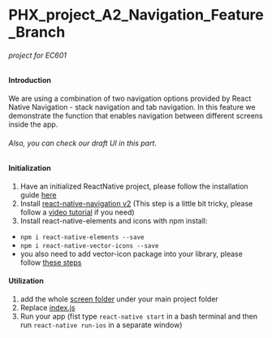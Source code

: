 # PHX_project_A2_Navigation_Feature_Branch
###### project for EC601
#### Introduction
We are using a combination of two navigation options provided by React Native Navigation - stack navigation and tab navigation.
In this feature we demonstrate the function that enables navigation between different screens inside the app.
###### Also, you can check our draft UI in this part.

#### Initialization
1. Have an initialized ReactNative project, please follow the installation guide [here](https://github.com/Zoe3542188/PHX_project_A2/tree/master#installation)
2. Install [react-native-navigation v2](https://wix.github.io/react-native-navigation) 
(This step is a little bit tricky, please follow a [video tutorial](https://www.youtube.com/watch?v=osMg869VwFY) if you need)
3. Install react-native-elements and icons with npm install:
- `npm i react-native-elements --save`
- `npm i react-native-vector-icons --save`
- you also need to add vector-icon package into your library, please follow [these steps](https://www.npmjs.com/package/react-native-vector-icons#ios)

#### Utilization
1. add the whole [screen folder](https://github.com/Zoe3542188/PHX_project_A2/tree/Feature_Navigation/screen) under your main project folder
2. Replace [index.js](https://github.com/Zoe3542188/PHX_project_A2/blob/Feature_Navigation/index.js)
3. Run your app (fist type `react-native start` in a bash terminal and then run `react-native run-ios` in a separate window)
